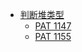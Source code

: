 - [判断堆类型](judge-heap.md)
  - [PAT 1147](https://pintia.cn/problem-sets/994805342720868352/problems/994805342821531648)
  - [PAT 1155](https://pintia.cn/problem-sets/994805342720868352/problems/1071785408849047552)